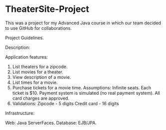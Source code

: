 # TheaterSite-Project
This was a project for my Advanced Java course in which our team decided to use GitHub for collaborations. 


Project Guidelines. 


Description:


Application features:

  1. List theaters for a zipcode.
  2. List movies for a theater.
  3. View description of a movie.
  4. List times for a movie.
  5. Purchase tickets for a movie time.
     Assumptions:
       Infinite seats.
       Each ticket is $10.
       Payment system is simulated (no real payment system).
       All card charges are approved.
  6. Validations:
       Zipcode - 5 digits
       Credit card - 16 digits



Infrastructure:

   Web:  Java ServerFaces.
   Database: EJB/JPA.


